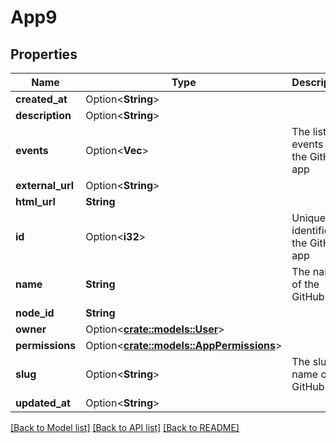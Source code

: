 # App9

## Properties

Name | Type | Description | Notes
------------ | ------------- | ------------- | -------------
**created_at** | Option<**String**> |  | 
**description** | Option<**String**> |  | 
**events** | Option<**Vec<String>**> | The list of events for the GitHub app | [optional]
**external_url** | Option<**String**> |  | 
**html_url** | **String** |  | 
**id** | Option<**i32**> | Unique identifier of the GitHub app | 
**name** | **String** | The name of the GitHub app | 
**node_id** | **String** |  | 
**owner** | Option<[**crate::models::User**](User.md)> |  | 
**permissions** | Option<[**crate::models::AppPermissions**](App_permissions.md)> |  | [optional]
**slug** | Option<**String**> | The slug name of the GitHub app | [optional]
**updated_at** | Option<**String**> |  | 

[[Back to Model list]](../README.md#documentation-for-models) [[Back to API list]](../README.md#documentation-for-api-endpoints) [[Back to README]](../README.md)


